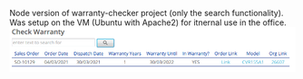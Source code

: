 Node version of warranty-checker project (only the search functionality). Was setup on the VM (Ubuntu with Apache2) for itnernal use in the office.
  ![ui_screenshot](Capture.PNG)
